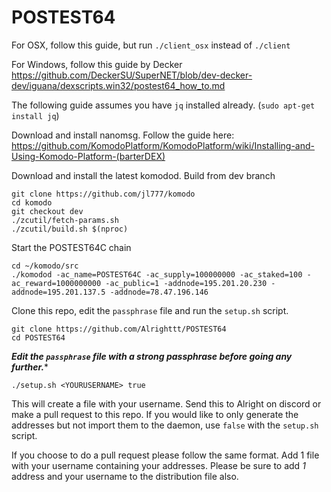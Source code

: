 # POSTEST64

For OSX, follow this guide, but run `./client_osx` instead of `./client`

For Windows, follow this guide by Decker https://github.com/DeckerSU/SuperNET/blob/dev-decker-dev/iguana/dexscripts.win32/postest64_how_to.md

The following guide assumes you have `jq` installed already. (`sudo apt-get install jq`)

Download and install nanomsg. Follow the guide here:
https://github.com/KomodoPlatform/KomodoPlatform/wiki/Installing-and-Using-Komodo-Platform-(barterDEX)

Download and install the latest komodod. Build from dev branch
```shell
git clone https://github.com/jl777/komodo
cd komodo
git checkout dev
./zcutil/fetch-params.sh
./zcutil/build.sh $(nproc)
```
Start the POSTEST64C chain
```shell
cd ~/komodo/src
./komodod -ac_name=POSTEST64C -ac_supply=100000000 -ac_staked=100 -ac_reward=1000000000 -ac_public=1 -addnode=195.201.20.230 -addnode=195.201.137.5 -addnode=78.47.196.146
```

Clone this repo, edit the `passphrase` file and run the `setup.sh` script. 
```shell
git clone https://github.com/Alrighttt/POSTEST64
cd POSTEST64
```
***Edit the `passphrase` file with a strong passphrase before going any further.****

```shell
./setup.sh <YOURUSERNAME> true
```

This will create a file with your username. Send this to Alright on discord or make a pull request to this repo. If you would like to only generate the addresses but not import them to the daemon, use `false` with the `setup.sh` script.

If you choose to do a pull request please follow the same format. Add 1 file with your username containing your addresses. Please be sure to add *1* address and your username to the distribution file also. 

